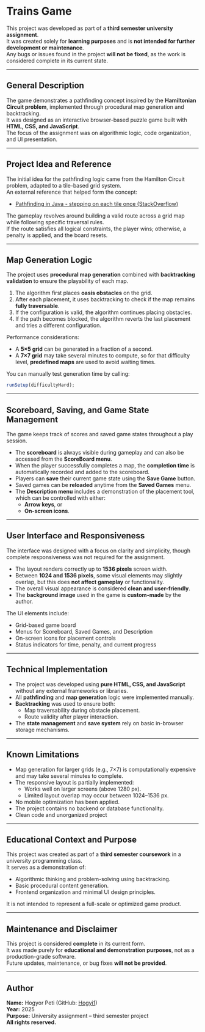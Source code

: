 # Trains Game

This project was developed as part of a **third semester university assignment**.  
It was created solely for **learning purposes** and is **not intended for further development or maintenance**.  
Any bugs or issues found in the project **will not be fixed**, as the work is considered complete in its current state.

---

## General Description

The game demonstrates a pathfinding concept inspired by the **Hamiltonian Circuit problem**, implemented through procedural map generation and backtracking.  
It was designed as an interactive browser-based puzzle game built with **HTML, CSS, and JavaScript**.  
The focus of the assignment was on algorithmic logic, code organization, and UI presentation.

---

## Project Idea and Reference

The initial idea for the pathfinding logic came from the Hamilton Circuit problem, adapted to a tile-based grid system.  
An external reference that helped form the concept:
- [Pathfinding in Java - stepping on each tile once (StackOverflow)](https://stackoverflow.com/questions/33569980/pathfinding-in-java-stepping-on-each-tile-once)

The gameplay revolves around building a valid route across a grid map while following specific traversal rules.  
If the route satisfies all logical constraints, the player wins; otherwise, a penalty is applied, and the board resets.

---

## Map Generation Logic

The project uses **procedural map generation** combined with **backtracking validation** to ensure the playability of each map.

1. The algorithm first places **oasis obstacles** on the grid.  
2. After each placement, it uses backtracking to check if the map remains **fully traversable**.  
3. If the configuration is valid, the algorithm continues placing obstacles.  
4. If the path becomes blocked, the algorithm reverts the last placement and tries a different configuration.

Performance considerations:
- A **5×5 grid** can be generated in a fraction of a second.
- A **7×7 grid** may take several minutes to compute, so for that difficulty level, **predefined maps** are used to avoid waiting times.

You can manually test generation time by calling:
```js
runSetup(difficultyHard);
```

---

## Scoreboard, Saving, and Game State Management

The game keeps track of scores and saved game states throughout a play session.

- The **scoreboard** is always visible during gameplay and can also be accessed from the **ScoreBoard menu**.
- When the player successfully completes a map, the **completion time** is automatically recorded and added to the scoreboard.
- Players can **save** their current game state using the **Save Game** button.
- Saved games can be **reloaded** anytime from the **Saved Games** menu.
- The **Description menu** includes a demonstration of the placement tool, which can be controlled with either:
  - **Arrow keys**, or
  - **On-screen icons**.

---

## User Interface and Responsiveness

The interface was designed with a focus on clarity and simplicity, though complete responsiveness was not required for the assignment.

- The layout renders correctly up to **1536 pixels** screen width.  
- Between **1024 and 1536 pixels**, some visual elements may slightly overlap, but this does **not affect gameplay** or functionality.  
- The overall visual appearance is considered **clean and user-friendly**.  
- The **background image** used in the game is **custom-made** by the author.

The UI elements include:

- Grid-based game board  
- Menus for Scoreboard, Saved Games, and Description  
- On-screen icons for placement controls  
- Status indicators for time, penalty, and current progress

---

## Technical Implementation

- The project was developed using **pure HTML, CSS, and JavaScript** without any external frameworks or libraries.  
- All **pathfinding** and **map generation** logic were implemented manually.  
- **Backtracking** was used to ensure both:  
  - Map traversability during obstacle placement.  
  - Route validity after player interaction.  
- The **state management** and **save system** rely on basic in-browser storage mechanisms.

---

## Known Limitations

- Map generation for larger grids (e.g., 7×7) is computationally expensive and may take several minutes to complete.  
- The responsive layout is partially implemented:  
  - Works well on larger screens (above 1280 px).  
  - Limited layout overlap may occur between 1024–1536 px.  
- No mobile optimization has been applied.  
- The project contains no backend or database functionality.
- Clean code and unorganized project

---

## Educational Context and Purpose

This project was created as part of a **third semester coursework** in a university programming class.  
It serves as a demonstration of:

- Algorithmic thinking and problem-solving using backtracking.  
- Basic procedural content generation.  
- Frontend organization and minimal UI design principles.

It is not intended to represent a full-scale or optimized game product.

---

## Maintenance and Disclaimer

This project is considered **complete** in its current form.  
It was made purely for **educational and demonstration purposes**, not as a production-grade software.  
Future updates, maintenance, or bug fixes **will not be provided**.

---

## Author

**Name:** Hogyor Peti (GitHub: [Hogyi1](https://github.com/Hogyi1))  
**Year:** 2025  
**Purpose:** University assignment – third semester project  
**All rights reserved.**
